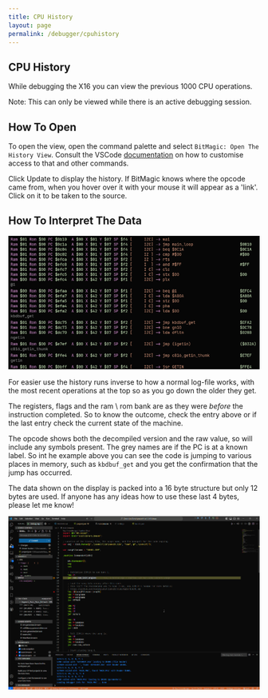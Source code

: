 ```yaml
---
title: CPU History
layout: page
permalink: /debugger/cpuhistory
---
```


## CPU History

While debugging the X16 you can view the previous 1000 CPU operations.

Note: This can only be viewed while there is an active debugging session.

## How To Open

To open the view, open the command palette and select `BitMagic: Open The History View`. Consult the VSCode [documentation](https://code.visualstudio.com/api/extension-guides/command) on how to customise access to that and other commands.

Click Update to display the history. If BitMagic knows where the opcode came from, when you hover over it with your mouse it will appear as a 'link'. Click on it to be taken to the source.

## How To Interpret The Data

![History Example](/Images/HistoryExample.png)

For easier use the history runs inverse to how a normal log-file works, with the most recent operations at the top so as you go down the older they get.

The registers, flags and the ram \ rom bank are as they were _before_ the instruction completed. So to know the outcome, check the entry above or if the last entry check the current state of the machine.

The opcode shows both the decompiled version and the raw value, so will include any symbols present. The grey names are if the PC is at a known label. So int he example above you can see the code is jumping to various places in memory, such as `kbdbuf_get` and you get the confirmation that the jump has occurred.

The data shown on the display is packed into a 16 byte structure but only 12 bytes are used. If anyone has any ideas how to use these last 4 bytes, please let me know!

![History View](/Images/historyclick.gif)
